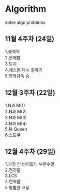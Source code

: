 # Algorithm

solve algo problems

## 11월 4주차 (24일)

1.블랙잭  
2.분해합  
3.덩치  
4.체스판 다시 칠하기  
5.영화감독 숌  


## 12월 3주차 (22일)

1.N과 M(1)  
2.N과 M(2)  
3.N과 M(3)  
4.N과 M(4)  
5.N-Queen  
6.스도쿠  


## 12월 4주차 (29일)

1.가장 긴 바이토닉 부분수열  
2.전깃줄  
3.LCS  
4.연속합  
5.평범한 배낭  
